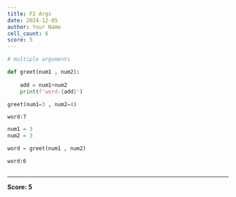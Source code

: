 ```yaml
---
title: F2 Args
date: 2024-12-05
author: Your Name
cell_count: 6
score: 5
---
```


```python
# multiple arguments
```


```python
def greet(num1 , num2):
    
    add = num1+num2
    print(f'word:{add}')
```


```python
greet(num1=3 , num2=4)
```

    word:7



```python
num1 = 3
num2 = 3
```


```python
word = greet(num1 , num2)
```

    word:6



```python

```


---
**Score: 5**
